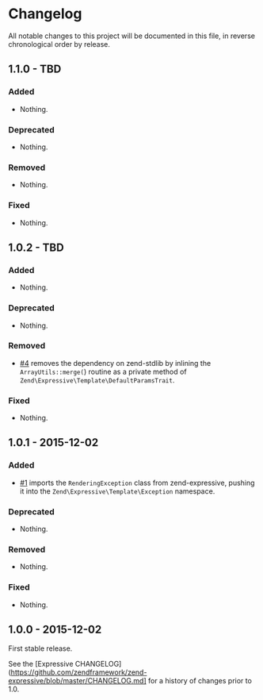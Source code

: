 # Changelog

All notable changes to this project will be documented in this file, in reverse chronological order by release.

## 1.1.0 - TBD

### Added

- Nothing.

### Deprecated

- Nothing.

### Removed

- Nothing.

### Fixed

- Nothing.

## 1.0.2 - TBD

### Added

- Nothing.

### Deprecated

- Nothing.

### Removed

- [#4](https://github.com/zendframework/zend-expressive-template/pull/4) removes
  the dependency on zend-stdlib by inlining the `ArrayUtils::merge(`) routine as a
  private method of `Zend\Expressive\Template\DefaultParamsTrait`.

### Fixed

- Nothing.

## 1.0.1 - 2015-12-02

### Added

- [#1](https://github.com/zendframework/zend-expressive-template/pull/1) imports
  the `RenderingException` class from zend-expressive, pushing it into the
  `Zend\Expressive\Template\Exception` namespace.

### Deprecated

- Nothing.

### Removed

- Nothing.

### Fixed

- Nothing.

## 1.0.0 - 2015-12-02

First stable release.

See the [Expressive CHANGELOG](https://github.com/zendframework/zend-expressive/blob/master/CHANGELOG.md]
for a history of changes prior to 1.0.
